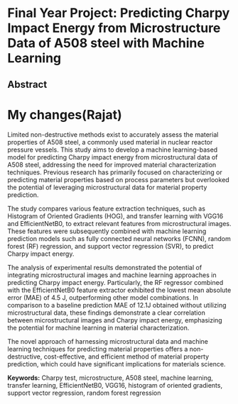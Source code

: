 # Final Year Project: Predicting Charpy Impact Energy from Microstructure Data of A508 steel with Machine Learning
## Abstract
# My changes(Rajat) 
Limited non-destructive methods exist to accurately assess the material properties of A508 steel, a commonly used material in nuclear reactor pressure vessels. This study aims to develop a machine learning-based model for predicting Charpy impact energy from microstructural data of A508 steel, addressing the need for improved material characterization techniques. Previous research has primarily focused on characterizing or predicting material properties based on process parameters but overlooked the potential of leveraging microstructural data for material property prediction. 

The study compares various feature extraction techniques, such as Histogram of Oriented Gradients (HOG), and transfer learning with VGG16 and EfficientNetB0, to extract relevant features from microstructural images. These features were subsequently combined with machine learning prediction models such as fully connected neural networks (FCNN), random forest (RF) regression, and support vector regression (SVR), to predict Charpy impact energy.

The analysis of experimental results demonstrated the potential of integrating microstructural images and machine learning approaches in predicting Charpy impact energy. Particularly, the RF regressor combined with the EfficientNetB0 feature extractor exhibited the lowest mean absolute error (MAE) of 4.5 J, outperforming other model combinations. In comparison to a baseline prediction MAE of 12.1J obtained without utilizing microstructural data, these findings demonstrate a clear correlation between microstructural images and Charpy impact energy, emphasizing the potential for machine learning in material characterization.

The novel approach of harnessing microstructural data and machine learning techniques for predicting material properties offers a non-destructive, cost-effective, and efficient method of material property prediction, which could have significant implications for materials science.

**Keywords:** Charpy test, microstructure, A508 steel, machine learning, transfer learning, EfficientNetB0, VGG16, histogram of oriented gradients, support vector regression, random forest regression
